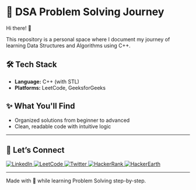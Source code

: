 # 🚀 DSA Problem Solving Journey

Hi there! 👋  

This repository is a personal space where I document my journey of learning Data Structures and Algorithms using C++.

## 🛠 Tech Stack

- **Language:** C++ (with STL)
- **Platforms:** LeetCode, GeeksforGeeks

## ✨ What You'll Find

- Organized solutions from beginner to advanced
- Clean, readable code with intuitive logic

---
## 🤝 Let’s Connect

<p align="left">
  <a href="https://linkedin.com/in/tanish29" target="_blank">
    <img src="https://img.shields.io/badge/LinkedIn-tanish29-blue?style=for-the-badge&logo=linkedin" alt="LinkedIn" />
  </a>
  <a href="https://www.leetcode.com/tanish2_9" target="_blank">
    <img src="https://img.shields.io/badge/LeetCode-tanish2__9-orange?style=for-the-badge&logo=leetcode" alt="LeetCode" />
  </a>
  <a href="https://twitter.com/tanish_29" target="_blank">
    <img src="https://img.shields.io/twitter/follow/tanish_29?logo=twitter&style=for-the-badge" alt="Twitter" />
  </a>
  <a href="https://www.hackerrank.com/tanish2992002" target="_blank">
    <img src="https://img.shields.io/badge/HackerRank-tanish2992002-2EC866?style=for-the-badge&logo=hackerrank" alt="HackerRank" />
  </a>
  <a href="https://www.hackerearth.com/tanish2992002" target="_blank">
    <img src="https://img.shields.io/badge/HackerEarth-tanish2992002-323754?style=for-the-badge&logo=hackerearth" alt="HackerEarth" />
  </a>
</p>



---
Made with 💙 while learning Problem Solving step-by-step.

